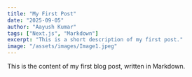 ```yaml
---
title: "My First Post"
date: "2025-09-05"
author: "Aayush Kumar"
tags: ["Next.js", "Markdown"]
excerpt: "This is a short description of my first post."
image: "/assets/images/Image1.jpeg"
---
```


This is the content of my first blog post, written in Markdown.
